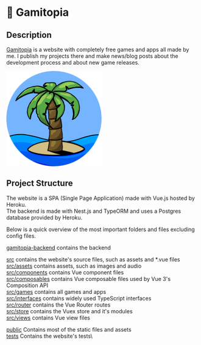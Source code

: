 # 🌴 Gamitopia

## Description

[Gamitopia](http://gamitopia.herokuapp.com/) is a website with completely free games and apps all made by me. I publish my projects there and make news/blog posts about the development process and about new game releases.

<img src="./src/assets/images/gamitopia_logo_circle.png" width="250" height="250"/>

## Project Structure

The website is a SPA (Single Page Application) made with Vue.js hosted by Heroku.\
The backend is made with Nest.js and TypeORM and uses a Postgres database provided by Heroku.

Below is a quick overview of the most important folders and files excluding config files.

[gamitopia-backend](https://github.com/Jondolf/Gamitopia/tree/master/gamitopia-backend) contains the backend

[src](./src) contains the website's source files, such as assets and \*.vue files\
[src/assets](./src/assets) contains assets, such as images and audio\
[src/components](./src/components) contains Vue component files\
[src/composables](./src/composables) contains Vue composable files used by Vue 3's Composition API\
[src/games](./src/games) contains all games and apps\
[src/interfaces](./src/interfaces) contains widely used TypeScript interfaces\
[src/router](./src/router) contains the Vue Router routes\
[src/store](./src/store) contains the Vuex store and it's modules\
[src/views](./src/views) contains Vue view files

[public](./public) Contains most of the static files and assets\
[tests](./tests) Contains the website's tests\
